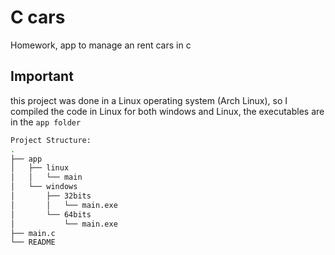 # C cars
Homework, app to manage an rent cars in c

## Important
this project was done in a Linux operating system (Arch Linux), so I compiled the code in Linux for both windows and Linux, the executables are in the ```app folder```
```bash
Project Structure:
.
├── app
│   ├── linux
│   │   └── main
│   └── windows
│       ├── 32bits
│       │   └── main.exe
│       └── 64bits
│           └── main.exe
├── main.c
└── README
```

